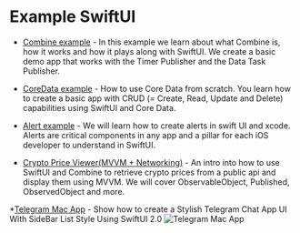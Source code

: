 # Example SwiftUI

* [Combine example](https://github.com/artdima/Example_SwiftUI/tree/master/TestingCombine) - In this example we learn about what Combine is, how it works and how it plays along with SwiftUI. We create a basic demo app that works with the Timer Publisher and the Data Task Publisher.

* [CoreData example](https://github.com/artdima/Example_SwiftUI/tree/master/CoreDataExample) - How to use Core Data from scratch. You learn how to create a basic app with CRUD (= Create, Read, Update and Delete) capabilities using SwiftUI and Core Data.

* [Alert example](https://github.com/artdima/Example_SwiftUI/tree/master/AlertsExample) - We will learn how to create alerts in swift UI and xcode. Alerts are critical components in any app and a pillar for each iOS developer to understand in SwiftUI.

* [Crypto Price Viewer(MVVM + Networking)]() - An intro into how to use SwiftUI and Combine to retrieve crypto prices from a public api and display them using MVVM. We will cover ObservableObject, Published, ObservedObject and more.

*[Telegram Mac App]() - Show how to create a Stylish Telegram Chat App UI With SideBar List Style Using SwiftUI 2.0 
![Telegram Mac App](https://github.com/artdima/Example_SwiftUI/blob/master/TelegramMacApp/TelegramApp.gif?raw=true)


